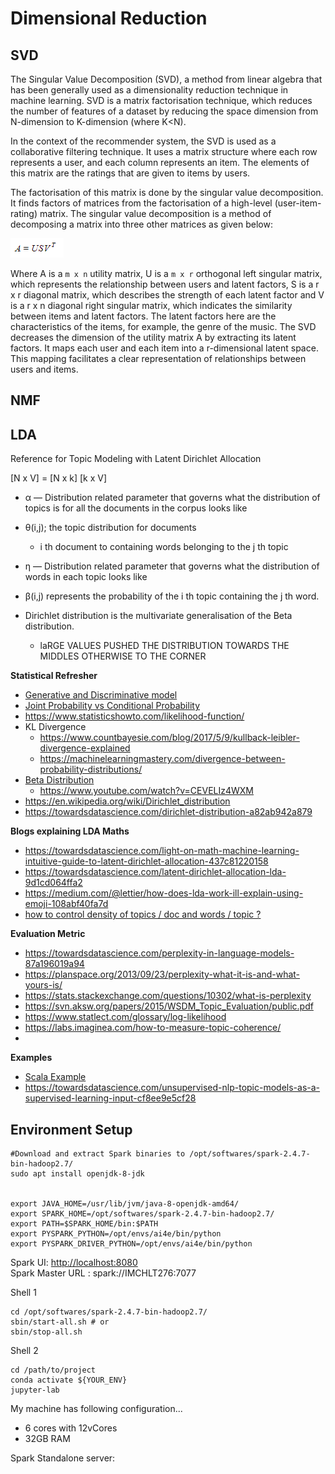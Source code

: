 # Dimensional Reduction

## SVD

The Singular Value Decomposition (SVD), a method from linear algebra that has been generally used as a 
dimensionality reduction technique in machine learning. SVD is a matrix factorisation technique, which reduces the 
number of features of a dataset by reducing the space dimension from N-dimension to K-dimension (where K<N). 

In the context of the recommender system, the SVD is used as a collaborative filtering technique. 
It uses a matrix structure where each row represents a user, and each column represents an item. 
The elements of this matrix are the ratings that are given to items by users.

The factorisation of this matrix is done by the singular value decomposition. It finds factors of matrices from the 
factorisation of a high-level (user-item-rating) matrix. The singular value decomposition is a method of decomposing
a matrix into three other matrices as given below:

![img.png](images/svd.png)

Where A is a `m x n` utility matrix, U is a `m x r` orthogonal left singular matrix, which represents the relationship 
between users and latent factors, S is a r x r diagonal matrix, which describes the strength of each latent factor 
and V is a r x n diagonal right singular matrix, which indicates the similarity between items and latent factors. 
The latent factors here are the characteristics of the items, for example, the genre of the music. 
The SVD decreases the dimension of the utility matrix A by extracting its latent factors. It maps each user and each
item into a r-dimensional latent space. This mapping facilitates a clear representation of relationships between
users and items. 

## NMF

## LDA
Reference for Topic Modeling with  Latent Dirichlet Allocation

[N x V] = [N x k] [k x V]

- α — Distribution related parameter that governs what the distribution of topics is for all the documents in the corpus looks like
- θ(i,j);  the topic distribution for documents
  - i th document to containing words belonging to the j th topic
- η — Distribution related parameter that governs what the distribution of words in each topic looks like  
- β(i,j) represents the probability of the i th topic containing the j th word.


- Dirichlet distribution is the multivariate generalisation of the Beta distribution.
  - laRGE VALUES PUSHED THE DISTRIBUTION TOWARDS THE  MIDDLES OTHERWISE TO THE CORNER
  

**Statistical Refresher**
- [Generative and Discriminative model](https://medium.com/@mlengineer/generative-and-discriminative-models-af5637a66a3)
- [Joint Probability vs Conditional Probability](https://medium.com/@mlengineer/joint-probability-vs-conditional-probability-fa2d47d95c4a)
- https://www.statisticshowto.com/likelihood-function/
- KL Divergence
    - https://www.countbayesie.com/blog/2017/5/9/kullback-leibler-divergence-explained
    - https://machinelearningmastery.com/divergence-between-probability-distributions/  
- [Beta Distribution](https://towardsdatascience.com/beta-distribution-intuition-examples-and-derivation-cf00f4db57af)
    - https://www.youtube.com/watch?v=CEVELIz4WXM
- https://en.wikipedia.org/wiki/Dirichlet_distribution
- https://towardsdatascience.com/dirichlet-distribution-a82ab942a879

**Blogs explaining LDA Maths**
- https://towardsdatascience.com/light-on-math-machine-learning-intuitive-guide-to-latent-dirichlet-allocation-437c81220158
- https://towardsdatascience.com/latent-dirichlet-allocation-lda-9d1cd064ffa2
- https://medium.com/@lettier/how-does-lda-work-ill-explain-using-emoji-108abf40fa7d
- [how to control density of topics / doc and words / topic ?](https://datascience.stackexchange.com/questions/199/what-does-the-alpha-and-beta-hyperparameters-contribute-to-in-latent-dirichlet-a)

**Evaluation Metric**
- https://towardsdatascience.com/perplexity-in-language-models-87a196019a94
- https://planspace.org/2013/09/23/perplexity-what-it-is-and-what-yours-is/
- https://stats.stackexchange.com/questions/10302/what-is-perplexity
- https://svn.aksw.org/papers/2015/WSDM_Topic_Evaluation/public.pdf
- https://www.statlect.com/glossary/log-likelihood
- https://labs.imaginea.com/how-to-measure-topic-coherence/
- 
**Examples**
- [Scala Example](https://databricks-prod-cloudfront.cloud.databricks.com/public/4027ec902e239c93eaaa8714f173bcfc/3741049972324885/3783546674231782/4413065072037724/latest.html)
- https://towardsdatascience.com/unsupervised-nlp-topic-models-as-a-supervised-learning-input-cf8ee9e5cf28


## Environment Setup
```
#Download and extract Spark binaries to /opt/softwares/spark-2.4.7-bin-hadoop2.7/
sudo apt install openjdk-8-jdk


export JAVA_HOME=/usr/lib/jvm/java-8-openjdk-amd64/
export SPARK_HOME=/opt/softwares/spark-2.4.7-bin-hadoop2.7/
export PATH=$SPARK_HOME/bin:$PATH
export PYSPARK_PYTHON=/opt/envs/ai4e/bin/python
export PYSPARK_DRIVER_PYTHON=/opt/envs/ai4e/bin/python
```
Spark UI: [http://localhost:8080](http://localhost:8080)   
Spark Master URL : spark://IMCHLT276:7077

Shell 1
```
cd /opt/softwares/spark-2.4.7-bin-hadoop2.7/
sbin/start-all.sh # or
sbin/stop-all.sh
```

Shell 2
```
cd /path/to/project
conda activate ${YOUR_ENV}
jupyter-lab
```

My machine has following configuration...
- 6 cores with 12vCores
- 32GB RAM

Spark Standalone server:

